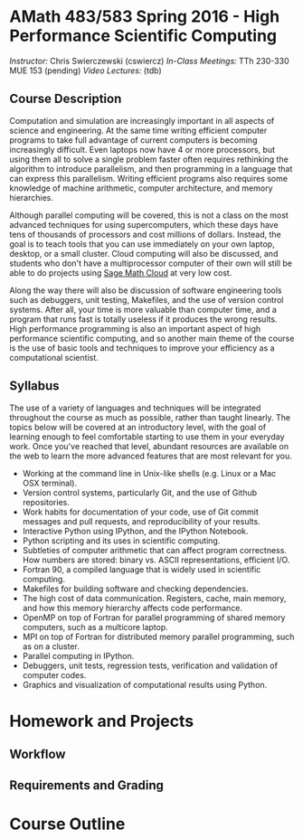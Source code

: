 # AMath 483/583 Spring 2016 - High Performance Scientific Computing

*Instructor:* Chris Swierczewski (cswiercz)
*In-Class Meetings:* TTh 230-330 MUE 153 (pending)
*Video Lectures:* (tdb)

## Course Description

Computation and simulation are increasingly important in all aspects of science and engineering. At the same time writing efficient computer programs to take full advantage of current computers is becoming increasingly difficult. Even laptops now have 4 or more processors, but using them all to solve a single problem faster often requires rethinking the algorithm to introduce parallelism, and then programming in a language that can express this parallelism. Writing efficient programs also requires some knowledge of machine arithmetic, computer architecture, and memory hierarchies.

Although parallel computing will be covered, this is not a class on the most advanced techniques for using supercomputers, which these days have tens of thousands of processors and cost millions of dollars. Instead, the goal is to teach tools that you can use immediately on your own laptop, desktop, or a small cluster. Cloud computing will also be discussed, and students who don't have a multiprocessor computer of their own will still be able to do projects using [Sage Math Cloud](http://www.sagemath.com) at very low cost.

Along the way there will also be discussion of software engineering tools such as debuggers, unit testing, Makefiles, and the use of version control systems. After all, your time is more valuable than computer time, and a program that runs fast is totally useless if it produces the wrong results. High performance programming is also an important aspect of high performance scientific computing, and so another main theme of the course is the use of basic tools and techniques to improve your efficiency as a computational scientist.

## Syllabus

The use of a variety of languages and techniques will be integrated throughout the course as much as possible, rather than taught linearly. The topics below will be covered at an introductory level, with the goal of learning enough to feel comfortable starting to use them in your everyday work. Once you've reached that level, abundant resources are available on the web to learn the more advanced features that are most relevant for you.

* Working at the command line in Unix-like shells (e.g. Linux or a Mac OSX terminal).
* Version control systems, particularly Git, and the use of Github repositories.
* Work habits for documentation of your code, use of Git commit messages and pull requests, and reproducibility of your results.
* Interactive Python using IPython, and the IPython Notebook.
* Python scripting and its uses in scientific computing.
* Subtleties of computer arithmetic that can affect program correctness. How numbers are stored: binary vs. ASCII representations, efficient I/O.
* Fortran 90, a compiled language that is widely used in scientific computing.
* Makefiles for building software and checking dependencies.
* The high cost of data communication. Registers, cache, main memory, and how this memory hierarchy affects code performance.
* OpenMP on top of Fortran for parallel programming of shared memory computers, such as a multicore laptop.
* MPI on top of Fortran for distributed memory parallel programming, such as on a cluster.
* Parallel computing in IPython.
* Debuggers, unit tests, regression tests, verification and validation of computer codes.
* Graphics and visualization of computational results using Python.

# Homework and Projects

## Workflow

## Requirements and Grading

# Course Outline
